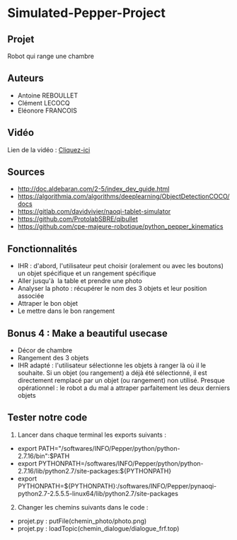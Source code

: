 # Simulated-Pepper-Project

## Projet
Robot qui range une chambre

## Auteurs
* Antoine REBOULLET
* Clément LECOCQ
* Eléonore FRANCOIS

## Vidéo
Lien de la vidéo : [Cliquez-ici](https://www.youtube.com/watch?v=dzhw34h5zZk)

## Sources
* http://doc.aldebaran.com/2-5/index_dev_guide.html
* https://algorithmia.com/algorithms/deeplearning/ObjectDetectionCOCO/docs
* https://gitlab.com/davidvivier/naoqi-tablet-simulator
* https://github.com/ProtolabSBRE/qibullet
* https://github.com/cpe-majeure-robotique/python_pepper_kinematics

## Fonctionnalités
* IHR : d'abord, l'utilisateur peut choisir (oralement ou avec les boutons) un objet spécifique et un rangement spécifique
* Aller jusqu'à  la table et prendre une photo
* Analyser la photo : récupérer le nom des 3 objets et leur position associée
* Attraper le bon objet
* Le mettre dans le bon rangement

## Bonus 4 : Make a beautiful usecase
* Décor de chambre
* Rangement des 3 objets 
* IHR adapté : l'utilisateur sélectionne les objets à ranger là où il le souhaite. Si un objet (ou rangement) a déjà été sélectionné, il est directement remplacé par un objet (ou rangement) non utilisé.
Presque opérationnel : le robot a du mal a attraper parfaitement les deux derniers objets

## Tester notre code
1. Lancer dans chaque terminal les exports suivants :
* export PATH="/softwares/INFO/Pepper/python/python-2.7.16/bin":$PATH
* export PYTHONPATH=/softwares/INFO/Pepper/python/python-2.7.16/lib/python2.7/site-packages:${PYTHONPATH}
* export PYTHONPATH=${PYTHONPATH}:/softwares/INFO/Pepper/pynaoqi-python2.7-2.5.5.5-linux64/lib/python2.7/site-packages

2. Changer les chemins suivants dans le code :
* projet.py : putFile(chemin_photo/photo.png)
* projet.py : loadTopic(chemin_dialogue/dialogue_frf.top)


